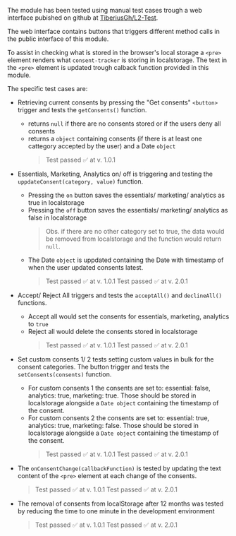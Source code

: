 The module has been tested using manual test cases trough a web interface pubished on github at [TiberiusGh/L2-Test](https://github.com/TiberiusGh/L2-Test).

The web interface contains buttons that triggers different method calls in the public interface of this module.

To assist in checking what is stored in the browser's local storage a `<pre>` element renders what `consent-tracker` is storing in localstorage. The text in the `<pre>` element is updated trough calback function provided in this module.

The specific test cases are:

- Retrieving current consents by pressing the "Get consents" `<button>` trigger and tests the `getConsents()` function.

  - returns `null` if there are no consents stored or if the users deny all consents
  - returns a `object` containing consents (if there is at least one cattegory accepted by the user) and a Date `object`
    > Test passed ✅ at v. 1.0.1

- Essentials, Marketing, Analytics on/ off is triggering and testing the `uppdateConsent(category, value)` function.

  - Pressing the `on` button saves the essentials/ marketing/ analytics as true in localstorage
  - Pressing the `off` button saves the essentials/ marketing/ analytics as false in localstorage
    > Obs. if there are no other category set to true, the data would be removed from localstorage and the function would return `null`.
  - The Date `object` is uppdated containing the Date with timestamp of when the user updated consents latest.
    > Test passed ✅ at v. 1.0.1
    > Test passed ✅ at v. 2.0.1

- Accept/ Reject All triggers and tests the `acceptAll()` and `declineAll()` functions.

  - Accept all would set the consents for essentials, marketing, analytics to `true`
  - Reject all would delete the consents stored in localstorage
    > Test passed ✅ at v. 1.0.1
    > Test passed ✅ at v. 2.0.1

- Set custom consents 1/ 2 tests setting custom values in bulk for the consent categories. The button trigger and tests the `setConsents(consents)` function.

  - For custom consents 1 the consents are set to: essential: false, analytics: true, marketing: true. Those should be stored in localstorage alongside a `Date object` containing the timestamp of the consent.
  - For custom consents 2 the consents are set to: essential: true, analytics: true, marketing: false. Those should be stored in localstorage alongside a `Date object` containing the timestamp of the consent.
    > Test passed ✅ at v. 1.0.1
    > Test passed ✅ at v. 2.0.1

- The `onConsentChange(callbackFunction)` is tested by updating the text content of the `<pre>` element at each change of the consents.

  > Test passed ✅ at v. 1.0.1
  > Test passed ✅ at v. 2.0.1

- The removal of consents from localStorage after 12 months was tested by reducing the time to one minute in the development environment
  > Test passed ✅ at v. 1.0.1
  > Test passed ✅ at v. 2.0.1
